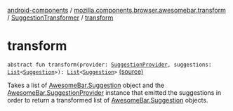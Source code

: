 [android-components](../../index.md) / [mozilla.components.browser.awesomebar.transform](../index.md) / [SuggestionTransformer](index.md) / [transform](./transform.md)

# transform

`abstract fun transform(provider: `[`SuggestionProvider`](../../mozilla.components.concept.awesomebar/-awesome-bar/-suggestion-provider/index.md)`, suggestions: `[`List`](https://kotlinlang.org/api/latest/jvm/stdlib/kotlin.collections/-list/index.html)`<`[`Suggestion`](../../mozilla.components.concept.awesomebar/-awesome-bar/-suggestion/index.md)`>): `[`List`](https://kotlinlang.org/api/latest/jvm/stdlib/kotlin.collections/-list/index.html)`<`[`Suggestion`](../../mozilla.components.concept.awesomebar/-awesome-bar/-suggestion/index.md)`>` [(source)](https://github.com/mozilla-mobile/android-components/blob/master/components/browser/awesomebar/src/main/java/mozilla/components/browser/awesomebar/transform/SuggestionTransformer.kt#L20)

Takes a list of [AwesomeBar.Suggestion](../../mozilla.components.concept.awesomebar/-awesome-bar/-suggestion/index.md) object and the [AwesomeBar.SuggestionProvider](../../mozilla.components.concept.awesomebar/-awesome-bar/-suggestion-provider/index.md) instance that emitted the
suggestions in order to return a transformed list of [AwesomeBar.Suggestion](../../mozilla.components.concept.awesomebar/-awesome-bar/-suggestion/index.md) objects.

